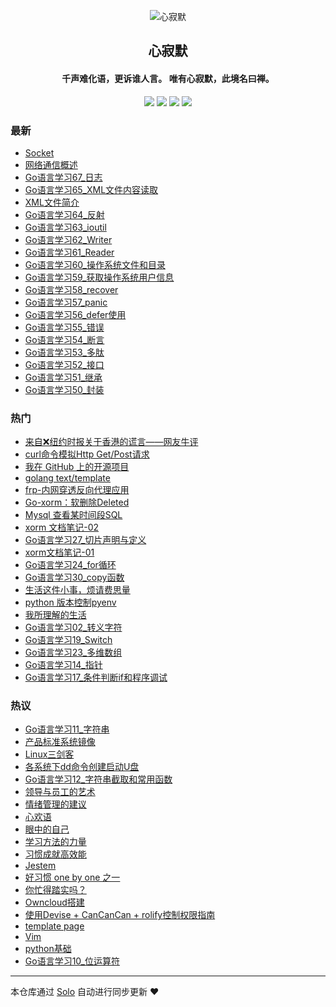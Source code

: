 <p align="center"><img alt="心寂默" src="https://static.b3log.org/images/brand/solo-32.png"></p><h2 align="center">
心寂默
</h2>

<h4 align="center">千声难化语，更诉谁人言。 唯有心寂默，此境名曰禅。</h4>
<p align="center"><a title="心寂默" target="_blank" href="https://github.com/zilvzhong/solo-blog"><img src="https://img.shields.io/github/last-commit/zilvzhong/solo-blog.svg?style=flat-square&color=FF9900"></a>
<a title="GitHub repo size in bytes" target="_blank" href="https://github.com/zilvzhong/solo-blog"><img src="https://img.shields.io/github/repo-size/zilvzhong/solo-blog.svg?style=flat-square"></a>
<a title="Solo Version" target="_blank" href="https://github.com/b3log/solo/releases"><img src="https://img.shields.io/badge/solo-3.6.4-f1e05a.svg?style=flat-square&color=blueviolet"></a>
<a title="Hits" target="_blank" href="https://github.com/b3log/hits"><img src="https://hits.b3log.org/zilvzhong/solo-blog.svg"></a></p>

### 最新

* [Socket](https://www.loonghoo.cn/articles/2019/11/13/1573633072646.html)
* [网络通信概述](https://www.loonghoo.cn/articles/2019/11/13/1573624695573.html)
* [Go语言学习67_日志](https://www.loonghoo.cn/articles/2019/11/13/1573624240003.html)
* [Go语言学习65_XML文件内容读取](https://www.loonghoo.cn/articles/2019/11/13/1573623694032.html)
* [XML文件简介](https://www.loonghoo.cn/articles/2019/11/13/1573622835606.html)
* [Go语言学习64_反射](https://www.loonghoo.cn/articles/2019/11/13/1573618122148.html)
* [Go语言学习63_ioutil](https://www.loonghoo.cn/articles/2019/11/13/1573615810663.html)
* [Go语言学习62_Writer](https://www.loonghoo.cn/articles/2019/11/13/1573615017084.html)
* [Go语言学习61_Reader](https://www.loonghoo.cn/articles/2019/11/13/1573614395602.html)
* [Go语言学习60_操作系统文件和目录](https://www.loonghoo.cn/articles/2019/11/13/1573613487121.html)
* [Go语言学习59_获取操作系统用户信息](https://www.loonghoo.cn/articles/2019/11/13/1573612628004.html)
* [Go语言学习58_recover](https://www.loonghoo.cn/articles/2019/11/13/1573612131398.html)
* [Go语言学习57_panic](https://www.loonghoo.cn/articles/2019/11/13/1573611569964.html)
* [Go语言学习56_defer使用](https://www.loonghoo.cn/articles/2019/11/13/1573611143499.html)
* [Go语言学习55_错误](https://www.loonghoo.cn/articles/2019/11/13/1573610322829.html)
* [Go语言学习54_断言](https://www.loonghoo.cn/articles/2019/11/12/1573565943257.html)
* [Go语言学习53_多肽](https://www.loonghoo.cn/articles/2019/11/12/1573563824982.html)
* [Go语言学习52_接口](https://www.loonghoo.cn/articles/2019/11/12/1573562892779.html)
* [Go语言学习51_继承](https://www.loonghoo.cn/articles/2019/11/12/1573562392217.html)
* [Go语言学习50_封装](https://www.loonghoo.cn/articles/2019/11/12/1573561793884.html)

### 热门

* [来自❌纽约时报关于香港的谎言——网友牛评](https://www.loonghoo.cn/articles/2019/09/05/1567645591866.html)
* [curl命令模拟Http Get/Post请求](https://www.loonghoo.cn/articles/2019/10/09/1570626365727.html)
* [我在 GitHub 上的开源项目](https://www.loonghoo.cn/my-github-repos)
* [golang text/template](https://www.loonghoo.cn/articles/2019/09/03/1567522342307.html)
* [frp-内网穿透反向代理应用](https://www.loonghoo.cn/articles/2019/09/25/1569417267545.html)
* [Go-xorm：软删除Deleted](https://www.loonghoo.cn/articles/2019/09/17/1568711854996.html)
* [Mysql 查看某时间段SQL](https://www.loonghoo.cn/articles/2019/09/18/1568809201459.html)
* [xorm 文档笔记-02](https://www.loonghoo.cn/articles/2019/09/20/1568941537549.html)
* [Go语言学习27_切片声明与定义](https://www.loonghoo.cn/articles/2019/09/05/1567641125505.html)
* [xorm文档笔记-01](https://www.loonghoo.cn/articles/2019/09/19/1568889223503.html)
* [Go语言学习24_for循环](https://www.loonghoo.cn/articles/2019/08/29/1567051875508.html)
* [Go语言学习30_copy函数](https://www.loonghoo.cn/articles/2019/09/05/1567642792739.html)
* [生活这件小事，烦请费思量](https://www.loonghoo.cn/articles/2019/08/29/1567051864164.html)
* [python 版本控制pyenv](https://www.loonghoo.cn/articles/2019/08/29/1567051875681.html)
* [我所理解的生活](https://www.loonghoo.cn/articles/2019/08/29/1567051865786.html)
* [Go语言学习02_转义字符](https://www.loonghoo.cn/articles/2019/08/29/1567051872171.html)
* [Go语言学习19_Switch](https://www.loonghoo.cn/articles/2019/08/29/1567051873622.html)
* [Go语言学习23_多维数组](https://www.loonghoo.cn/articles/2019/08/29/1567051867274.html)
* [Go语言学习14_指针](https://www.loonghoo.cn/articles/2019/08/29/1567051868465.html)
* [Go语言学习17_条件判断if和程序调试](https://www.loonghoo.cn/articles/2019/08/29/1567051871980.html)

### 热议

* [Go语言学习11_字符串](https://www.loonghoo.cn/articles/2019/08/29/1567051861269.html)
* [产品标准系统镜像](https://www.loonghoo.cn/articles/2019/08/29/1567051862108.html)
* [Linux三剑客](https://www.loonghoo.cn/articles/2019/08/29/1567051862504.html)
* [各系统下dd命令创建启动U盘](https://www.loonghoo.cn/articles/2019/08/29/1567051862825.html)
* [Go语言学习12_字符串截取和常用函数](https://www.loonghoo.cn/articles/2019/08/29/1567051863129.html)
* [领导与员工的艺术](https://www.loonghoo.cn/articles/2019/08/29/1567051863401.html)
* [情绪管理的建议](https://www.loonghoo.cn/articles/2019/08/29/1567051863675.html)
* [心欢语](https://www.loonghoo.cn/articles/2019/08/29/1567051863911.html)
* [眼中的自己](https://www.loonghoo.cn/articles/2019/08/29/1567051864372.html)
* [学习方法的力量](https://www.loonghoo.cn/articles/2019/08/29/1567051864612.html)
* [习惯成就高效能](https://www.loonghoo.cn/articles/2019/08/29/1567051864849.html)
* [Jestem](https://www.loonghoo.cn/articles/2019/08/29/1567051865074.html)
* [好习惯 one by one 之一](https://www.loonghoo.cn/articles/2019/08/29/1567051865325.html)
* [你忙得踏实吗？](https://www.loonghoo.cn/articles/2019/08/29/1567051865589.html)
* [Owncloud搭建](https://www.loonghoo.cn/articles/2019/08/29/1567051865992.html)
* [使用Devise + CanCanCan + rolify控制权限指南](https://www.loonghoo.cn/articles/2019/08/29/1567051866303.html)
* [template page](https://www.loonghoo.cn/articles/2019/08/29/1567051866871.html)
* [Vim](https://www.loonghoo.cn/articles/2019/08/29/1567051867510.html)
* [python基础](https://www.loonghoo.cn/articles/2019/08/29/1567051867899.html)
* [Go语言学习10_位运算符](https://www.loonghoo.cn/articles/2019/08/29/1567051868221.html)

---

本仓库通过 [Solo](https://github.com/b3log/solo) 自动进行同步更新 ❤️ 